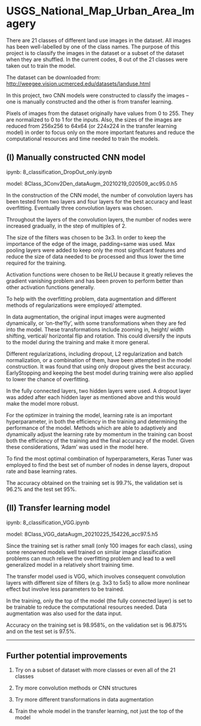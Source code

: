 # USGS_National_Map_Urban_Area_Imagery

There are 21 classes of different land use images in the dataset. All images has been well-labelled by one of the class names. The purpose of this project is to classify the images in the dataset or a subset of the dataset when they are shuffled. In the current codes, 8 out of the 21 classes were taken out to train the model.

The dataset can be downloaded from: http://weegee.vision.ucmerced.edu/datasets/landuse.html

In this project, two CNN models were constructed to classify the images – one is manually constructed and the other is from transfer learning.

Pixels of images from the dataset originally have values from 0 to 255. They are normalized to 0 to 1 for the inputs. Also, the sizes of the images are reduced from 256x256 to 64x64 (or 224x224 in the transfer learning model) in order to focus only on the more important features and reduce the computational resources and time needed to train the models.

(I) Manually constructed CNN model
-------------------------------------------------
ipynb: 8_classification_DropOut_only.ipynb

model: 8Class_3Conv2Den_dataAugm_20210219_020509_acc95.0.h5

In the construction of the CNN model, the number of convolution layers has been tested from two layers and four layers for the best accuracy and least overfitting. Eventually three convolution layers was chosen. 

Throughout the layers of the convolution layers, the number of nodes were increased gradually, in the step of multiples of 2. 

The size of the filters was chosen to be 3x3. In order to keep the importance of the edge of the image, padding=same was used. Max pooling layers were added to keep only the most significant features and reduce the size of data needed to be processed and thus lower the time required for the training.

Activation functions were chosen to be ReLU because it greatly relieves the gradient vanishing problem and has been proven to perform better than other activation functions generally.

To help with the overfitting problem, data augmentation and different methods of regularizations were employed/ attempted. 

In data augmentation, the original input images were augmented dynamically, or ‘on-the’fly’,  with some transformations when they are fed into the model. These transformations include zooming in, height/ width shifting, vertical/ horizontal flip and rotation. This could diversify the inputs to the model during the training and make it more general.

Different regularizations, including dropout, L2 regularization and batch normalization, or a combination of them, have been attempted in the model construction. It was found that using only dropout gives the best accuracy. EarlyStopping and keeping the best model during training were also applied to lower the chance of overfitting.

In the fully connected layers, two hidden layers were used. A dropout layer was added after each hidden layer as mentioned above and this would make the model more robust. 

For the optimizer in training the model, learning rate is an important hyperparameter, in both the efficiency in the training and determining the performance of the model. Methods which are able to adaptively and dynamically adjust the learning rate by momentum in the training can boost both the efficiency of the training and the final accuracy of the model. Given these considerations, ‘Adam’ was used in the model here.

To find the most optimal combination of hyperparameters, Keras Tuner was employed to find the best set of number of nodes in dense layers, dropout rate and base learning rates. 

The accuracy obtained on the training set is 99.7%, the validation set is 96.2% and the test set 95%. 

(II) Transfer learning model
-------------------------------------------------
ipynb: 8_classification_VGG.ipynb

model: 8Class_VGG_dataAugm_20210225_154226_acc97.5.h5

Since the training set is rather small (only 100 images for each class), using some renowned models well trained on similar image classification problems can much relieve the overfitting problem and lead to a well generalized model in a relatively short training time.

The transfer model used is VGG, which involves consequent convolution layers with different size of filters (e.g. 3x3 to 5x5) to allow more nonlinear effect but involve less parameters to be trained. 

In the training, only the top of the model (the fully connected layer) is set to be trainable to reduce the computational resources needed. Data augmentation was also used for the data input.

Accuracy on the training set is 98.958%, on the validation set is 96.875% and on the test set is 97.5%.

-------------------------------------------------
  Further potential improvements
-------------------------------------------------

1) Try on a subset of dataset with more classes or even all of the 21 classes

2) Try more convolution methods or CNN structures 

3) Try more different transformations in data augmentation

4) Train the whole model in the transfer learning, not just the top of the model


